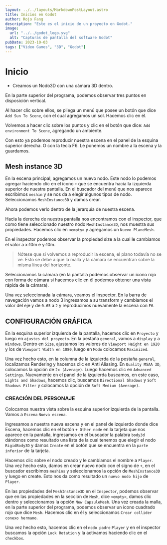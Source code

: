 ```yaml
---
layout: ../../layouts/MarkdownPostLayout.astro
title: Inicios en Godot
author: Rojo Fang
description: "Este es el inicio de un proyecto en Godot."
image:
  url: "../../godot_logo.svg"
  alt: "Capturas de pantalla del software Godot"
pubDate: 2023-10-03
tags: ["Video Games", "3D", "Godot"]
---
```


# Inicio

- Creamos un Nodo3D con una cámara 3D dentro.

En la parte superior del programa, podemos observar tres puntos en disposición vertical.

<!-- ![Imagen de motor gráfico para el desarrollo de videojuegos GODOT](./img-post-1/navegacion.png "Creacion de Nodo3D") -->

Al hacer clic sobre ellos, se pliega un menú que posee un botón que dice `Add Sun To Scene`, con el cual agregamos un sol. Hacemos clic en él.

<!-- ![Imagen de motor gráfico para el desarrollo de videojuegos GODOT](../../../public/creacion-de-sol.png "Creacion de Sol") -->

Volvemos a hacer clic sobre los puntos y clic en el botón que dice: `Add environment To Scene`, agregando un ambiente.

<!-- ![Imagen de motor gráfico para el desarrollo de videojuegos GODOT](../../../public/entorno-de-escena.png) -->

Con esto ya podemos reproducir nuestra escena en el panel de la esquina superior derecha. O con la tecla F6. Le ponemos un nombre a la escena y la guardamos.

<!-- ![Imagen de motor gráfico para el desarrollo de videojuegos GODOT](../../../public/escena.png) -->

## Mesh instance 3D

En la escena principal, agregamos un nuevo nodo. Este nodo lo podemos agregar haciendo clic en el icono `+` que se encuentra hacia la izquierda superior de nuestra pantalla. En el buscador del menú que nos aparece escribimos `meshin` y se nos da a elegir algunos tipos de nodo. Seleccionamos `MeshInstance3D` y damos crear.

<!-- ![Imagen de motor gráfico para el desarrollo de videojuegos GODOT](../../../public/meshin.png) -->

Ahora podemos verlo dentro de la jerarquía de nuestra escena.

<!-- ![Imagen de motor gráfico para el desarrollo de videojuegos GODOT](../../../public/meshin-escena.png) -->

Hacia la derecha de nuestra pantalla nos encontramos con el inspector, que como tiene seleccionado nuestro nodo `MeshInstance3D`, nos muestra sus propiedades. Hacemos clic en `<empty>` y agregamos un `Nuevo PlaneMesh`.

<!-- ![Imagen de motor gráfico para el desarrollo de videojuegos GODOT](../../../public/empty.png) -->

En el inspector podemos observar la propiedad size a la cual le cambiamos el valor a x:10m e y:10m.

> Nótese que si volvemos a reproducir la escena, el plano todavía no se ve. Esto se debe a que la malla y la cámara se encuentran sobre la misma línea del horizonte.

Seleccionamos la cámara (en la pantalla podemos observar un icono rojo con forma de cámara si hacemos clic en él podemos obtener una vista rápida de la cámara).

Una vez seleccionada la cámara, veamos el inspector. En la barra de navegación vamos a nodo 3 ingresamos a su transform y cambiamos el valor del eje y de `0.65` a `2` y reproducimos nuevamente la escena con `F6`.

## CONFIGURACIÓN GRÁFICA

En la esquina superior izquierda de la pantalla, hacemos clic en `Proyecto` y luego en `ajustes del proyecto`. En la pestaña `general`, vamos a `display` y a `Windows`. Dentro en `Size`, ajustamos los valores de `Viewport Height en 1920` y los de `Viewport Width en 1080`, luego en `Modo` colocamos `Maximized`.

Una vez hecho esto, en la columna de la izquierda de la pestaña `general`, localizamos Rendering y hacemos clic en Anti Aliasing. En `Quality MSAA 3D`, colocamos la opción de `2x (Average)`. Luego hacemos clic en `Advanced Settings`. Nuevamente en el panel de la izquierda buscamos, en este caso, `Lights and Shadows`, hacemos clic, buscamos `Directional Shadows` y `Soft Shadows Filter` y colocamos la opción de `Soft Medium (Average)`.

### CREACIÓN DEL PERSONAJE

Colocamos nuestra vista sobre la esquina superior izquierda de la pantalla. Vamos a `Escena` `Nueva escena`.

Ingresamos a nuestra nueva escena y en el panel de izquierdo donde dice Escena, hacemos clic en el botón `+ Other node` en la tarjeta que nos aparece en la pantalla, ingresamos en el buscador la palabra `body3d` dándonos como resultado una lista de la cual tenemos que elegir el nodo `RigidBody3D` y damos `Create` en el botón que se encuentra en la `parte inferior` de la tarjeta.

Hacemos clic sobre el nodo creado y le cambiamos el nombre a `Player`. Una vez hecho esto, damos en crear nuevo nodo con el signo de `+`, en el buscador escribimos `meshins` y seleccionamos la opción de `MeshInstance3D` y luego en create. Esto nos da como resultado un `nuevo nodo hijo` de `Player`.

En las propiedades del `MeshInstance3D` en el `Inspector`, podemos observar que en las propiedades en la sección de `Mesh`, dice `<empty>`, damos clic dentro y seleccionamos la opción `New CapsuleMesh`. Una vez creada la malla, en la parte superior del programa, podemos observar un icono cuadrado rojo que dice `Mesh`. Hacemos clic en él y seleccionamos `Crear collider conexo hermano`.

Una vez hecho esto, hacemos clic en el `nodo padre` `Player` y en el inspector buscamos la opción `Lock Rotation` y la activamos haciendo clic en el `checkbox`.

